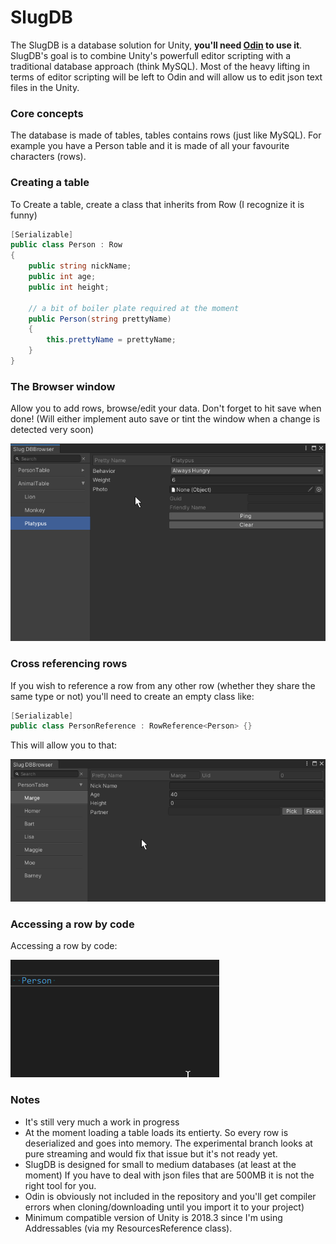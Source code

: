 # SlugDB


The SlugDB is a database solution for Unity, **you'll need [Odin](https://odininspector.com/) to use it**.
SlugDB's goal is to combine Unity's powerfull editor scripting with a traditional database approach (think MySQL). Most of the heavy lifting in terms of editor scripting will be left to Odin and will allow us to edit json text files in the Unity.

### Core concepts
The database is made of tables, tables contains rows (just like MySQL). For example you have a Person table and it is made of all your favourite characters (rows).

### Creating a table
To Create a table, create a class that inherits from Row (I recognize it is funny)
```c#
[Serializable]
public class Person : Row
{
    public string nickName;
    public int age;
    public int height;

    // a bit of boiler plate required at the moment
    public Person(string prettyName)
    {
        this.prettyName = prettyName;
    }
}
```

### The Browser window

Allow you to add rows, browse/edit your data. Don't forget to hit save when done! (Will either implement auto save or tint the window when a change is detected very soon)

![Browser window Gif](ReadmeResources/browser.gif)


### Cross referencing rows
If you wish to reference a row from any other row (whether they share the same type or not) you'll need to create an empty class like:

```c#
[Serializable]
public class PersonReference : RowReference<Person> {}
```
This will allow you to that:

![RowReference Gif](ReadmeResources/rowReference.gif)


### Accessing a row by code
Accessing a row by code:

![CodeCompletion Gif](ReadmeResources/codeCompletion.gif)


### Notes

* It's still very much a work in progress
* At the moment loading a table loads its entierty. So every row is deserialized and goes into memory.  The experimental branch looks at pure streaming and would fix that issue but it's not ready yet.
* SlugDB is designed for small to medium databases (at least at the moment) If you have to deal with json files that are 500MB it is not the right tool for you.
* Odin is obviously not included in the repository and you'll get compiler errors when cloning/downloading until you import it to your project)
* Minimum compatible version of Unity is 2018.3 since I'm using Addressables (via my ResourcesReference class). 
